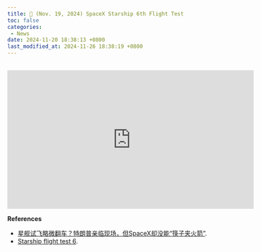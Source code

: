 ```yaml
---
title: 📰 (Nov. 19, 2024) SpaceX Starship 6th Flight Test
toc: false
categories:
 - News
date: 2024-11-20 18:38:13 +0800
last_modified_at: 2024-11-26 18:38:19 +0800
---
```


<br>

<iframe class="iframe--video" width="560" height="315" src="https://www.youtube.com/embed/0d92Loot46M?si=S35n2UYZBkT0KDjY" title="YouTube video player" frameborder="0" allow="accelerometer; autoplay; clipboard-write; encrypted-media; gyroscope; picture-in-picture; web-share" referrerpolicy="strict-origin-when-cross-origin" allowfullscreen></iframe>

<br>

**References**

- [星舰试飞略微翻车？特朗普亲临现场，但SpaceX却没能“筷子夹火箭”](https://mp.weixin.qq.com/s/9sm8wEg2cPw3tbd3Lk5hgA).
- [Starship flight test 6](https://en.wikipedia.org/wiki/Starship_flight_test_6).